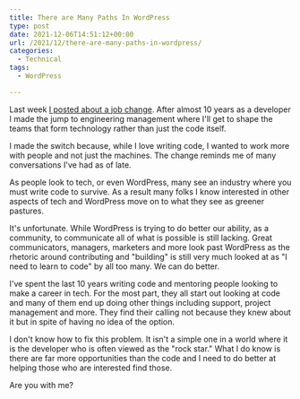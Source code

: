 ```yaml
---
title: There are Many Paths In WordPress
type: post
date: 2021-12-06T14:51:12+00:00
url: /2021/12/there-are-many-paths-in-wordpress/
categories:
  - Technical
tags:
  - WordPress

---
```

Last week [I posted about a job change][1]. After almost 10 years as a developer I made the jump to engineering management where I'll get to shape the teams that form technology rather than just the code itself.

I made the switch because, while I love writing code, I wanted to work more with people and not just the machines. The change reminds me of many conversations I've had as of late.

As people look to tech, or even WordPress, many see an industry where you must write code to survive. As a result many folks I know interested in other aspects of tech and WordPress move on to what they see as greener pastures.

It's unfortunate. While WordPress is trying to do better our ability, as a community, to communicate all of what is possible is still lacking. Great communicators, managers, marketers and more look past WordPress as the rhetoric around contributing and "building" is still very much looked at as "I need to learn to code" by all too many. We can do better.

I've spent the last 10 years writing code and mentoring people looking to make a career in tech. For the most part, they all start out looking at code and many of them end up doing other things including support, project management and more. They find their calling not because they knew about it but in spite of having no idea of the option.

I don't know how to fix this problem. It isn't a simple one in a world where it is the developer who is often viewed as the "rock star." What I do know is there are far more opportunities than the code and I need to do better at helping those who are interested find those.

Are you with me?

 [1]: /2021/12/bye-bye-dev-work-and-hello-engineering-management/
